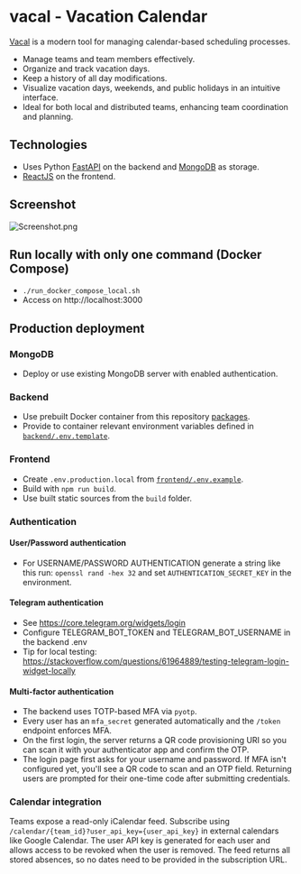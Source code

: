 # vacal - Vacation Calendar

[Vacal](https://vacal.antonlarin.com) is a modern tool for managing calendar-based scheduling processes.

* Manage teams and team members effectively.
* Organize and track vacation days.
* Keep a history of all day modifications.
* Visualize vacation days, weekends, and public holidays in an intuitive interface.
* Ideal for both local and distributed teams, enhancing team coordination and planning.

## Technologies
* Uses Python [FastAPI](https://github.com/tiangolo/fastapi) on the backend and [MongoDB](https://github.com/mongodb/mongo) as storage.
* [ReactJS](https://github.com/facebook/react) on the frontend.

## Screenshot
![Screenshot.png](Screenshot.png)

## Run locally with only one command (Docker Compose)
* `./run_docker_compose_local.sh`
* Access on http://localhost:3000

## Production deployment
### MongoDB
* Deploy or use existing MongoDB server with enabled authentication. 
### Backend
* Use prebuilt Docker container from this repository [packages](https://github.com/larinam/vacal/pkgs/container/vacal).
* Provide to container relevant environment variables defined in [`backend/.env.template`](https://github.com/larinam/vacal/blob/main/backend/.env.template). 
### Frontend
* Create `.env.production.local` from [`frontend/.env.example`](https://github.com/larinam/vacal/blob/main/frontend/.env.example). 
* Build with `npm run build`. 
* Use built static sources from the `build` folder.
### Authentication
#### User/Password authentication
* For USERNAME/PASSWORD AUTHENTICATION generate a string like this run: `openssl rand -hex 32` and set `AUTHENTICATION_SECRET_KEY` in the environment.
#### Telegram authentication
* See https://core.telegram.org/widgets/login
* Configure TELEGRAM_BOT_TOKEN and TELEGRAM_BOT_USERNAME in the backend .env
* Tip for local testing: https://stackoverflow.com/questions/61964889/testing-telegram-login-widget-locally
#### Multi-factor authentication
* The backend uses TOTP-based MFA via `pyotp`.
* Every user has an `mfa_secret` generated automatically and the `/token` endpoint enforces MFA.
* On the first login, the server returns a QR code provisioning URI so you can scan it with your authenticator app and confirm the OTP.
* The login page first asks for your username and password. If MFA isn't configured yet,
  you'll see a QR code to scan and an OTP field. Returning users are prompted for
  their one-time code after submitting credentials.

### Calendar integration
Teams expose a read-only iCalendar feed. Subscribe using
`/calendar/{team_id}?user_api_key={user_api_key}` in external calendars like
Google Calendar. The user API key is generated for each user and allows access
to be revoked when the user is removed. The feed returns
all stored absences, so no dates need to be provided in the subscription URL.
